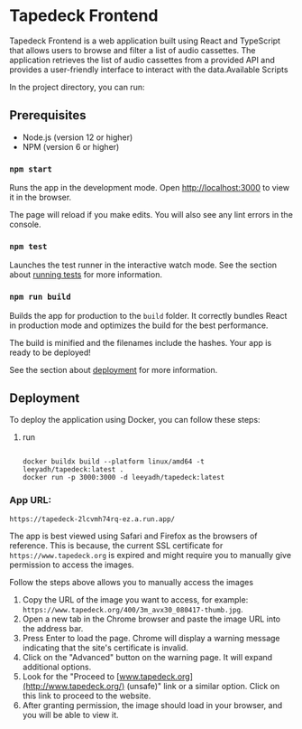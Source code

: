 # Tapedeck Frontend

Tapedeck Frontend is a web application built using React and TypeScript that allows users to browse and filter a list of audio cassettes. The application retrieves the list of audio cassettes from a provided API and provides a user-friendly interface to interact with the data.Available Scripts

In the project directory, you can run:

## Prerequisites

* Node.js (version 12 or higher)
* NPM (version 6 or higher)

### `npm start`

Runs the app in the development mode.
Open [http://localhost:3000](http://localhost:3000) to view it in the browser.

The page will reload if you make edits.
You will also see any lint errors in the console.

### `npm test`

Launches the test runner in the interactive watch mode.
See the section about [running tests](https://facebook.github.io/create-react-app/docs/running-tests) for more information.

### `npm run build`

Builds the app for production to the `build` folder.
It correctly bundles React in production mode and optimizes the build for the best performance.

The build is minified and the filenames include the hashes.
Your app is ready to be deployed!

See the section about [deployment](https://facebook.github.io/create-react-app/docs/deployment) for more information.

## Deployment

To deploy the application using Docker, you can follow these steps:

1. run
   ```

   docker buildx build --platform linux/amd64 -t leeyadh/tapedeck:latest .
   docker run -p 3000:3000 -d leeyadh/tapedeck:latest

   ```

### App URL:

`https://tapedeck-2lcvmh74rq-ez.a.run.app/`

The app is best viewed using Safari and Firefox as the browsers of reference. This is because, the current SSL certificate for `https://www.tapedeck.org`  is expired and might require you to manually give permission to access the images.

Follow the steps above allows you to manually access the images

1. Copy the URL of the image you want to access, for example: `https://www.tapedeck.org/400/3m_avx30_080417-thumb.jpg`.
2. Open a new tab in the Chrome browser and paste the image URL into the address bar.
3. Press Enter to load the page. Chrome will display a warning message indicating that the site's certificate is invalid.
4. Click on the "Advanced" button on the warning page. It will expand additional options.
5. Look for the "Proceed to [www.tapedeck.org](http://www.tapedeck.org/) (unsafe)" link or a similar option. Click on this link to proceed to the website.
6. After granting permission, the image should load in your browser, and you will be able to view it.

